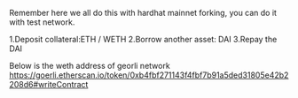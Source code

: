 

Remember here we all do this with hardhat mainnet forking, you can do it with test network.



1.Deposit collateral:ETH / WETH
2.Borrow another asset: DAI
3.Repay the DAI



Below is the weth address of georli network
https://goerli.etherscan.io/token/0xb4fbf271143f4fbf7b91a5ded31805e42b2208d6#writeContract